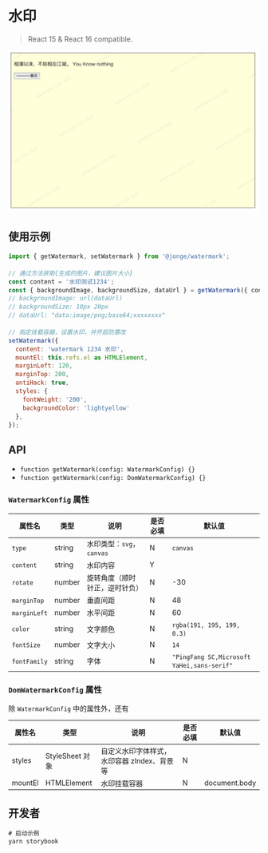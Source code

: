 # 水印

> React 15 & React 16 compatible.

![](demo.png)

## 使用示例

```js
import { getWatermark, setWatermark } from '@jonge/watermark';

// 通过方法获取{生成的图片，建议图片大小}
const content = '水印测试1234';
const { backgroundImage, backgroundSize, dataUrl } = getWatermark({ content });
// backgroundImage: url(dataUrl)
// backgroundSize: 10px 20px
// dataUrl: "data:image/png;base64;xxxxxxxx"

// 指定挂载容器，设置水印，并开启防篡改
setWatermark({
  content: 'watermark 1234 水印',
  mountEl: this.refs.el as HTMLElement,
  marginLeft: 120,
  marginTop: 200,
  antiHack: true,
  styles: {
    fontWeight: '200',
    backgroundColor: 'lightyellow'
  },
});
```

## API

- `function getWatermark(config: WatermarkConfig) {}`
- `function getWatermark(config: DomWatermarkConfig) {}`

### `WatermarkConfig` 属性

| 属性名       | 类型   | 说明                           | 是否必填 | 默认值                                     |
| ------------ | ------ | ------------------------------ | -------- | ------------------------------------------ |
| `type`       | string | 水印类型：`svg`，`canvas`      | N        | `canvas`                                   |
| `content`    | string | 水印内容                       | Y        |                                            |
| `rotate`     | number | 旋转角度（顺时针正，逆时针负） | N        | -30                                        |
| `marginTop`  | number | 垂直间距                       | N        | 48                                         |
| `marginLeft` | number | 水平间距                       | N        | 60                                         |
| `color`      | string | 文字颜色                       | N        | `rgba(191, 195, 199, 0.3)`                 |
| `fontSize`   | number | 文字大小                       | N        | `14`                                       |
| `fontFamily` | string | 字体                           | N        | `"PingFang SC,Microsoft YaHei,sans-serif"` |

### `DomWatermarkConfig` 属性

除 `WatermarkConfig` 中的属性外，还有

| 属性名  | 类型            | 说明                                        | 是否必填 | 默认值        |
| ------- | --------------- | ------------------------------------------- | -------- | ------------- |
| styles  | StyleSheet 对象 | 自定义水印字体样式，水印容器 zIndex、背景等 | N        |               |
| mountEl | HTMLElement     | 水印挂载容器                                | N        | document.body |

## 开发者

```shell
# 启动示例
yarn storybook

```
